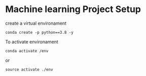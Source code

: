 # Machine learning Project Setup

create a virtual environament

```
conda create -p python==3.8 -y
```

To activate environament

```
conda activate /env
```
or 

```
source activate ./env
```